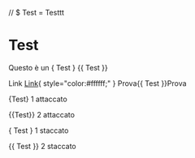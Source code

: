 // $ Test = Testtt

# Test

Questo è un { Test } {{ Test }}

Link [Link]( https://example.com ){ style="color:#ffffff;" } Prova{{ Test }}Prova

{Test} 1 attaccato

{{Test}} 2 attaccato

{ Test } 1 staccato

{{ Test }} 2 staccato

